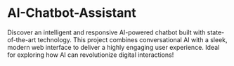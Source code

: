 # AI-Chatbot-Assistant
Discover an intelligent and responsive AI-powered chatbot built with state-of-the-art technology. This project combines conversational AI with a sleek, modern web interface to deliver a highly engaging user experience. Ideal for exploring how AI can revolutionize digital interactions!
